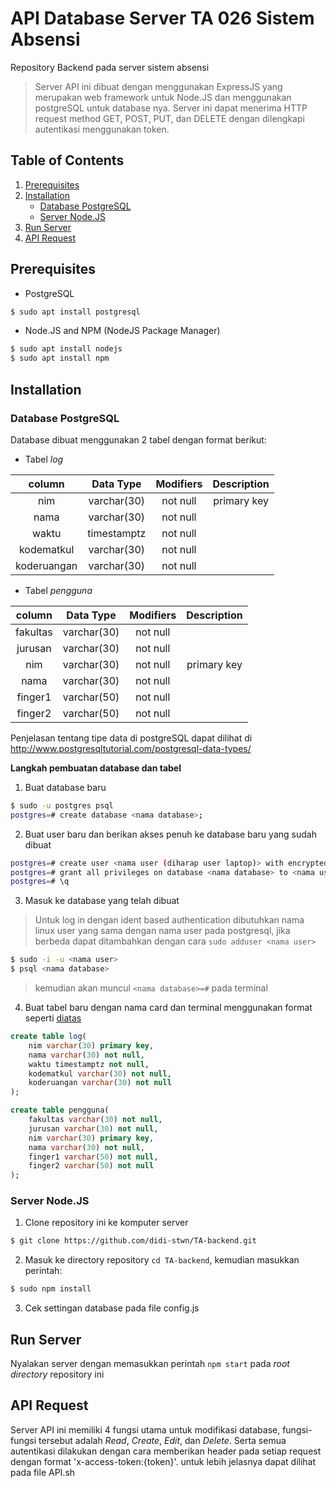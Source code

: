 # API Database Server TA 026 Sistem Absensi
Repository Backend pada server sistem absensi

>Server API ini dibuat dengan menggunakan ExpressJS yang merupakan web framework untuk Node.JS dan menggunakan postgreSQL untuk database nya. Server ini dapat menerima HTTP request method GET, POST, PUT, dan DELETE dengan dilengkapi autentikasi menggunakan token.

## Table of Contents
1. [Prerequisites](#Prerequisites)
2. [Installation](#Installation)
    - [Database PostgreSQL](#Database-PostgreSQL)
    - [Server Node.JS](#Server-Node.js)
3. [Run Server](#Run-Server)
4. [API Request](#API-Request)

## Prerequisites
- PostgreSQL
```sh
$ sudo apt install postgresql
```
- Node.JS and NPM (NodeJS Package Manager)
```sh
$ sudo apt install nodejs
$ sudo apt install npm
```
## Installation
### Database PostgreSQL
Database dibuat menggunakan 2 tabel dengan format berikut:
- Tabel *log*

|column|Data Type|Modifiers|Description|
|:---:|:----:|:----:|:---:|
|nim|varchar(30)|not null|primary key|
|nama|varchar(30)|not null||
|waktu|timestamptz|not null||
|kodematkul|varchar(30)|not null||
|koderuangan|varchar(30)|not null||

- Tabel *pengguna*

|column|Data Type|Modifiers|Description|
|:---:|:----:|:----:|:---:|
|fakultas|varchar(30)|not null||
|jurusan|varchar(30)|not null||
|nim|varchar(30)|not null|primary key|
|nama|varchar(30)|not null||
|finger1|varchar(50)|not null||
|finger2|varchar(50)|not null||

Penjelasan tentang tipe data di postgreSQL dapat dilihat di http://www.postgresqltutorial.com/postgresql-data-types/

**Langkah pembuatan database dan tabel**
1. Buat database baru
```sh
$ sudo -u postgres psql
postgres=# create database <nama database>;
```
2. Buat user baru dan berikan akses penuh ke database baru yang sudah dibuat
```sh
postgres=# create user <nama user (diharap user laptop)> with encrypted password '<user password (diharap password laptop)>';
postgres=# grant all privileges on database <nama database> to <nama user>;
postgres=# \q
```
3. Masuk ke database yang telah dibuat
>Untuk log in dengan ident based authentication dibutuhkan nama linux user yang sama dengan nama user pada postgresql, jika berbeda dapat ditambahkan dengan cara `sudo adduser <nama user>`

```sh
$ sudo -i -u <nama user>
$ psql <nama database>
```
>kemudian akan muncul `<nama database>=#` pada terminal
4. Buat tabel baru dengan nama card dan terminal menggunakan format seperti [diatas](#Database-postgreSQL)
```sql
create table log(
    nim varchar(30) primary key,
    nama varchar(30) not null,
    waktu timestamptz not null,
    kodematkul varchar(30) not null,
    koderuangan varchar(30) not null
);

create table pengguna(
    fakultas varchar(30) not null,
    jurusan varchar(30) not null,
    nim varchar(30) primary key,
    nama varchar(30) not null,
    finger1 varchar(50) not null,
    finger2 varchar(50) not null
);
```

### Server Node.JS
1. Clone repository ini ke komputer server
```sh
$ git clone https://github.com/didi-stwn/TA-backend.git
```
2. Masuk ke directory repository `cd TA-backend`, kemudian masukkan perintah:
```sh
$ sudo npm install
```
3. Cek settingan database pada file config.js


## Run Server
Nyalakan server dengan memasukkan perintah `npm start` pada *root directory* repository ini

## API Request
Server API ini memiliki 4 fungsi utama untuk modifikasi database, fungsi-fungsi tersebut adalah *Read*, *Create*, *Edit*, dan *Delete*. Serta semua autentikasi dilakukan dengan cara memberikan header pada setiap request dengan format  'x-access-token:{token}'. untuk lebih jelasnya dapat dilihat pada file API.sh

